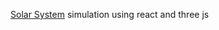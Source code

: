 [Solar System](https://ardensasan.github.io/react-solar-system/) simulation using react and three js
